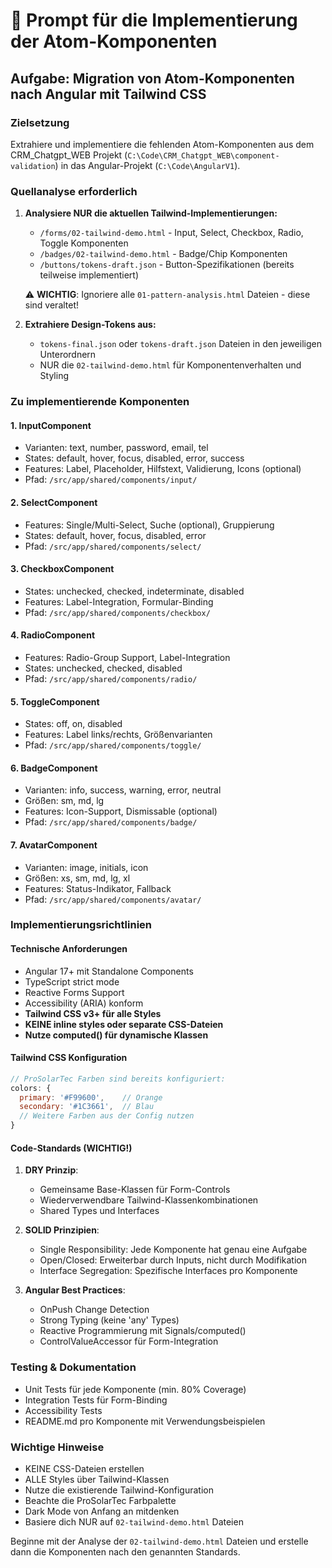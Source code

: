# 🚀 Prompt für die Implementierung der Atom-Komponenten

## Aufgabe: Migration von Atom-Komponenten nach Angular mit Tailwind CSS

### Zielsetzung
Extrahiere und implementiere die fehlenden Atom-Komponenten aus dem CRM_Chatgpt_WEB Projekt (`C:\Code\CRM_Chatgpt_WEB\component-validation`) in das Angular-Projekt (`C:\Code\AngularV1`).

### Quellanalyse erforderlich
1. **Analysiere NUR die aktuellen Tailwind-Implementierungen:**
   - `/forms/02-tailwind-demo.html` - Input, Select, Checkbox, Radio, Toggle Komponenten
   - `/badges/02-tailwind-demo.html` - Badge/Chip Komponenten
   - `/buttons/tokens-draft.json` - Button-Spezifikationen (bereits teilweise implementiert)
   
   ⚠️ **WICHTIG**: Ignoriere alle `01-pattern-analysis.html` Dateien - diese sind veraltet!

2. **Extrahiere Design-Tokens aus:**
   - `tokens-final.json` oder `tokens-draft.json` Dateien in den jeweiligen Unterordnern
   - NUR die `02-tailwind-demo.html` für Komponentenverhalten und Styling

### Zu implementierende Komponenten

#### 1. InputComponent
- Varianten: text, number, password, email, tel
- States: default, hover, focus, disabled, error, success
- Features: Label, Placeholder, Hilfstext, Validierung, Icons (optional)
- Pfad: `/src/app/shared/components/input/`

#### 2. SelectComponent 
- Features: Single/Multi-Select, Suche (optional), Gruppierung
- States: default, hover, focus, disabled, error
- Pfad: `/src/app/shared/components/select/`

#### 3. CheckboxComponent
- States: unchecked, checked, indeterminate, disabled
- Features: Label-Integration, Formular-Binding
- Pfad: `/src/app/shared/components/checkbox/`

#### 4. RadioComponent
- Features: Radio-Group Support, Label-Integration
- States: unchecked, checked, disabled
- Pfad: `/src/app/shared/components/radio/`

#### 5. ToggleComponent
- States: off, on, disabled
- Features: Label links/rechts, Größenvarianten
- Pfad: `/src/app/shared/components/toggle/`

#### 6. BadgeComponent
- Varianten: info, success, warning, error, neutral
- Größen: sm, md, lg
- Features: Icon-Support, Dismissable (optional)
- Pfad: `/src/app/shared/components/badge/`

#### 7. AvatarComponent
- Varianten: image, initials, icon
- Größen: xs, sm, md, lg, xl
- Features: Status-Indikator, Fallback
- Pfad: `/src/app/shared/components/avatar/`

### Implementierungsrichtlinien

#### Technische Anforderungen
- Angular 17+ mit Standalone Components
- TypeScript strict mode
- Reactive Forms Support
- Accessibility (ARIA) konform
- **Tailwind CSS v3+ für alle Styles**
- **KEINE inline styles oder separate CSS-Dateien**
- **Nutze computed() für dynamische Klassen**

#### Tailwind CSS Konfiguration
```javascript
// ProSolarTec Farben sind bereits konfiguriert:
colors: {
  primary: '#F99600',    // Orange
  secondary: '#1C3661',  // Blau
  // Weitere Farben aus der Config nutzen
}
```

#### Code-Standards (WICHTIG!)
1. **DRY Prinzip**: 
   - Gemeinsame Base-Klassen für Form-Controls
   - Wiederverwendbare Tailwind-Klassenkombinationen
   - Shared Types und Interfaces

2. **SOLID Prinzipien**:
   - Single Responsibility: Jede Komponente hat genau eine Aufgabe
   - Open/Closed: Erweiterbar durch Inputs, nicht durch Modifikation
   - Interface Segregation: Spezifische Interfaces pro Komponente

3. **Angular Best Practices**:
   - OnPush Change Detection
   - Strong Typing (keine 'any' Types)
   - Reactive Programmierung mit Signals/computed()
   - ControlValueAccessor für Form-Integration

### Testing & Dokumentation
- Unit Tests für jede Komponente (min. 80% Coverage)
- Integration Tests für Form-Binding
- Accessibility Tests
- README.md pro Komponente mit Verwendungsbeispielen

### Wichtige Hinweise
- KEINE CSS-Dateien erstellen
- ALLE Styles über Tailwind-Klassen
- Nutze die existierende Tailwind-Konfiguration
- Beachte die ProSolarTec Farbpalette
- Dark Mode von Anfang an mitdenken
- Basiere dich NUR auf `02-tailwind-demo.html` Dateien

Beginne mit der Analyse der `02-tailwind-demo.html` Dateien und erstelle dann die Komponenten nach den genannten Standards.
